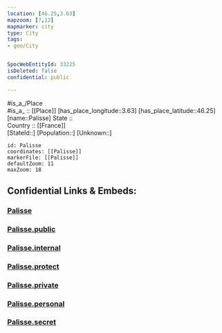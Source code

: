 ```yaml
---
location: [46.25,3.63] 
mapzoom: [7,12] 
mapmarker: city 
type: City
tags:
- geo/City


SpocWebEntityId: 33225
isDeleted: false
confidential: public

---
```

#is_a_/Place  
#is_a_ :: [[Place]] 
[has_place_longitude::3.63] 
[has_place_latitude::46.25] 
[name::Palisse] 
State ::  
Country :: [[France]]  
[StateId::] 
[Population::] 
[Unknown::] 


```leaflet
id: Palisse
coordinates: [[Palisse]] 
markerFile: [[Palisse]] 
defaultZoom: 11 
maxZoom: 18
```


## Confidential Links & Embeds: 

### [Palisse](/_Standards/Earth/Continent/Europe/Europe~West/France/regions~France/Auvergne-Rhône-Alpes/departments~Auvergne-Rhône-Alpes/Allier/communes~Allier/Vichy/cities~Vichy/Palisse.md) 

### [Palisse.public](/_public/Earth/Continent/Europe/Europe~West/France/regions~France/Auvergne-Rhône-Alpes/departments~Auvergne-Rhône-Alpes/Allier/communes~Allier/Vichy/cities~Vichy/Palisse.public.md) 

### [Palisse.internal](/_internal/Earth/Continent/Europe/Europe~West/France/regions~France/Auvergne-Rhône-Alpes/departments~Auvergne-Rhône-Alpes/Allier/communes~Allier/Vichy/cities~Vichy/Palisse.internal.md) 

### [Palisse.protect](/_protect/Earth/Continent/Europe/Europe~West/France/regions~France/Auvergne-Rhône-Alpes/departments~Auvergne-Rhône-Alpes/Allier/communes~Allier/Vichy/cities~Vichy/Palisse.protect.md) 

### [Palisse.private](/_private/Earth/Continent/Europe/Europe~West/France/regions~France/Auvergne-Rhône-Alpes/departments~Auvergne-Rhône-Alpes/Allier/communes~Allier/Vichy/cities~Vichy/Palisse.private.md) 

### [Palisse.personal](/_personal/Earth/Continent/Europe/Europe~West/France/regions~France/Auvergne-Rhône-Alpes/departments~Auvergne-Rhône-Alpes/Allier/communes~Allier/Vichy/cities~Vichy/Palisse.personal.md) 

### [Palisse.secret](/_secret/Earth/Continent/Europe/Europe~West/France/regions~France/Auvergne-Rhône-Alpes/departments~Auvergne-Rhône-Alpes/Allier/communes~Allier/Vichy/cities~Vichy/Palisse.secret.md)

